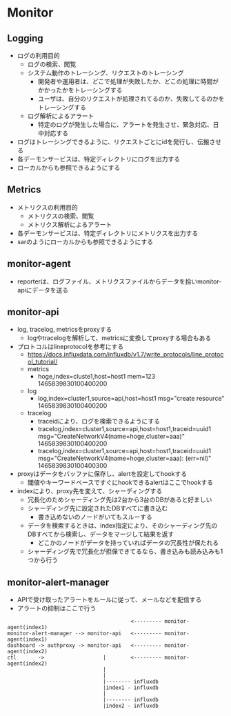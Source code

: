 # Monitor


## Logging
* ログの利用目的
    * ログの検索、閲覧
    * システム動作のトレーシング、リクエストのトレーシング
        * 開発者や運用者は、どこで処理が失敗したか、どこの処理に時間がかかったかをトレーシングする
        * ユーザは、自分のリクエストが処理されてるのか、失敗してるのかをトレーシングする
    * ログ解析によるアラート
        * 特定のログが発生した場合に、アラートを発生させ、緊急対応、日中対応する
* ログはトレーシングできるように、リクエストごとにidを発行し、伝搬させる
* 各デーモンサービスは、特定ディレクトリにログを出力する
* ローカルからも参照できるようにする


## Metrics
* メトリクスの利用目的
    * メトリクスの検索、閲覧
    * メトリクス解析によるアラート
* 各デーモンサービスは、特定ディレクトリにメトリクスを出力する
* sarのようにローカルからも参照できるようにする


## monitor-agent
* reporterは、ログファイル、メトリクスファイルからデータを拾いmonitor-apiにデータを送る


## monitor-api
* log, tracelog, metricsをproxyする
    * logやtracelogを解析して、metricsに変換してproxyする場合もある
* プロトコルはlineprotocolを参考にする
    * https://docs.influxdata.com/influxdb/v1.7/write_protocols/line_protocol_tutorial/
    * metrics
        * hoge,index=cluste1,host=host1 mem=123 1465839830100400200
    * log
        * log,index=cluster1,source=api,host=host1 msg="create resource" 1465839830100400200
    * tracelog
        * traceidにより、ログを検索できるようにする
        * tracelog,index=cluster1,source=api,host=host1,traceid=uuid1 msg="CreateNetworkV4(name=hoge,cluster=aaa)" 1465839830100400200
        * tracelog,index=cluster1,source=api,host=host1,traceid=uuid1 msg="CreateNetworkV4(name=hoge,cluster=aaa): (err=nil)" 1465839830100400300
* proxyはデータをバッファに保存し、alertを設定してhookする
    * 閾値やキーワードベースですぐにhookできるalertはここでhookする
* indexにより、proxy先を変えて、シャーディングする
    * 冗長化のためシャーディング先は2台から3台のDBがあると好ましい
    * シャーディング先に設定されたDBすべてに書き込む
        * 書き込めないのノードがいてもスルーする
    * データを検索するときは、index指定により、そのシャーディング先のDBすべてから検索し、データをマージして結果を返す
        * どこかのノードがデータを持っていればデータの冗長性が保たれる
    * シャーディング先で冗長化が担保できてるなら、書き込みも読み込みも1つから行う


## monitor-alert-manager
* APIで受け取ったアラートをルールに従って、メールなどを配信する
* アラートの抑制はここで行う


```
                                        <--------- monitor-agent(index1)
monitor-alert-manager --> monitor-api   <--------- monitor-agent(index1)
dashboard -> authproxy -> monitor-api   <--------- monitor-agent(index2)
ctl       ->                   |        <--------- monitor-agent(index2)
                               |
                               |
                               |-------- influxdb
                               |index1 - influxdb
                               |
                               |-------- influxdb
                               |index2 - influxdb
```

